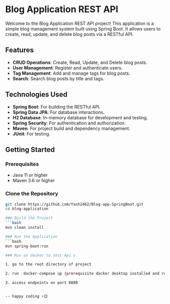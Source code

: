 # Blog Application REST API

Welcome to the Blog Application REST API project! This application is a simple blog management system built using Spring Boot. It allows users to create, read, update, and delete blog posts via a RESTful API.

## Features

- **CRUD Operations**: Create, Read, Update, and Delete blog posts.
- **User Management**: Register and authenticate users.
- **Tag Management**: Add and manage tags for blog posts.
- **Search**: Search blog posts by title and tags.

## Technologies Used

- **Spring Boot**: For building the RESTful API.
- **Spring Data JPA**: For database interactions.
- **H2 Database**: In-memory database for development and testing.
- **Spring Security**: For authentication and authorization.
- **Maven**: For project build and dependency management.
- **JUnit**: For testing.

## Getting Started

### Prerequisites

- Java 11 or higher
- Maven 3.6 or higher

### Clone the Repository

```bash
git clone https://github.com/Yash2462/Blog-app-SpringBoot.git
cd blog-application

### Build the Project
```bash
mvn clean install

### Run the Application
```bash
mvn spring-boot:run

### Run on docker to test Api's

1. go to the root directory of project

2. run  docker-compose up (prerequisite docker desktop installed and running if you are using windows or mac)

3. access endpoints on port 8080


-- happy coding ✌😉
